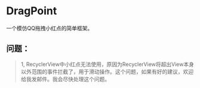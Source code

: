 # DragPoint
一个模仿QQ拖拽小红点的简单框架。

## 问题：
> 1, RecyclerView中小红点无法使用，原因为RecyclerView将超出View本身以外范围的事件拦截了，用于滑动操作。这个问题，如果有好的建议，欢迎给我发邮件。我会尽快处理这个问题。
